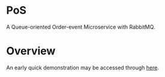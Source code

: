 # PoS
A Queue-oriented Order-event Microservice with RabbitMQ.

# Overview
An early quick demonstration may be accessed through [here](https://screenrec.com/share/SZXcpM82sk).
